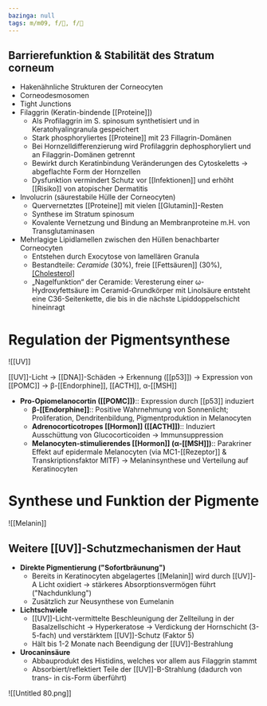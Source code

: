 ```yaml
---
bazinga: null
tags: m/m09, f/🧪, f/🧴
---
```



## Barrierefunktion & Stabilität des Stratum corneum

- Hakenähnliche Strukturen der Corneocyten
- Corneodesmosomen
- Tight Junctions
- Filaggrin (Keratin-bindende [[Proteine]])
    - Als Profilaggrin im S. spinosum synthetisiert und in Keratohyalingranula gespeichert
    - Stark phosphoryliertes [[Proteine]] mit 23 Fillagrin-Domänen
    - Bei Hornzelldifferenzierung wird Profilaggrin dephosphoryliert und an Filaggrin-Domänen getrennt
    - Bewirkt durch Keratinbindung Veränderungen des Cytoskeletts → abgeflachte Form der Hornzellen
    - Dysfunktion vermindert Schutz vor [[Infektionen]] und erhöht [[Risiko]] von atopischer Dermatitis
- Involucrin (säurestabile Hülle der Corneocyten)
    - Quervernetztes [[Proteine]] mit vielen [[Glutamin]]-Resten
    - Synthese im Stratum spinosum
    - Kovalente Vernetzung und Bindung an Membranproteine m.H. von Transglutaminasen
- Mehrlagige Lipidlamellen zwischen den Hüllen benachbarter Corneocyten
    - Entstehen durch Exocytose von lamellären Granula
    - Bestandteile: *Ceramide* (30%), freie [[Fettsäuren]] (30%), [[Cholesterol]](-derivaten)
    - „Nagelfunktion“ der Ceramide: Veresterung einer ω-Hydroxyfettsäure im Ceramid-Grundkörper mit Linolsäure entsteht eine C36-Seitenkette, die bis in die nächste Lipiddoppelschicht hineinragt

# Regulation der Pigmentsynthese

![[UV]]

[[UV]]-Licht → [[DNA]]-Schäden → Erkennung ([[p53]]) → Expression von [[POMC]] → β-[[Endorphine]], [[ACTH]], α-[[MSH]]

- **Pro-Opiomelanocortin ([[POMC]])**:: Expression durch [[p53]] induziert
    - **β-[[Endorphine]]**:: Positive Wahrnehmung von Sonnenlicht; Proliferation, Dendritenbildung, Pigmentproduktion in Melanocyten
    - **Adrenocorticotropes [[Hormon]] ([[ACTH]])**:: Induziert Ausschüttung von Glucocorticoiden → Immunsuppression
    - **Melanocyten-stimulierendes [[Hormon]] (α-[[MSH]])**:: Parakriner Effekt auf epidermale Melanocyten (via MC1-[[Rezeptor]] & Transkriptionsfaktor MITF) → Melaninsynthese und Verteilung auf Keratinocyten

# Synthese und Funktion der Pigmente

![[Melanin]]



## Weitere [[UV]]-Schutzmechanismen der Haut

- **Direkte Pigmentierung ("Sofortbräunung")**
    - Bereits in Keratinocyten abgelagertes [[Melanin]] wird durch [[UV]]-A Licht oxidiert → stärkeres Absorptionsvermögen führt ("Nachdunklung")
    - Zusätzlich zur Neusynthese von Eumelanin
- **Lichtschwiele**
    - [[UV]]-Licht-vermittelte Beschleunigung der Zellteilung in der Basalzellschicht → Hyperkeratose → Verdickung der Hornschicht (3-5-fach) und verstärktem [[UV]]-Schutz (Faktor 5)
    - Hält bis 1-2 Monate nach Beendigung der [[UV]]-Bestrahlung
- **Urocaninsäure**
    - Abbauprodukt des Histidins, welches vor allem aus Filaggrin stammt
    - Absorbiert/reflektiert Teile der [[UV]]-B-Strahlung (dadurch von trans- in cis-Form überführt)

![[Untitled 80.png]]

